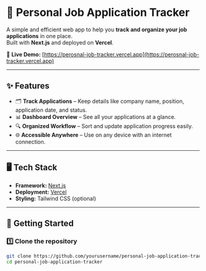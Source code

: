 # 📌 Personal Job Application Tracker

A simple and efficient web app to help you **track and organize your job applications** in one place.  
Built with **Next.js** and deployed on **Vercel**.  

🔗 **Live Demo:** [https://perosnal-job-tracker.vercel.app](https://perosnal-job-tracker.vercel.app)

---

## ✨ Features
- 🗂 **Track Applications** – Keep details like company name, position, application date, and status.
- 📊 **Dashboard Overview** – See all your applications at a glance.
- 🔍 **Organized Workflow** – Sort and update application progress easily.
- 🌐 **Accessible Anywhere** – Use on any device with an internet connection.

---

## 🖥 Tech Stack
- **Framework:** [Next.js](https://nextjs.org/)
- **Deployment:** [Vercel](https://vercel.com/)
- **Styling:** Tailwind CSS (optional)

---

## 🚀 Getting Started

### 1️⃣ Clone the repository
```bash
git clone https://github.com/yourusername/personal-job-application-tracker.git
cd personal-job-application-tracker
